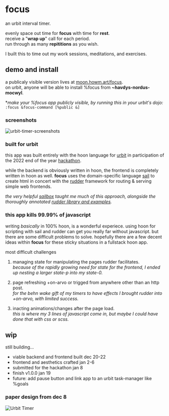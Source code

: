 # focus
an urbit interval timer. 

evenly space out time for **focus** with time for **rest**.  
receive a "**wrap up**" call for each period.  
run through as many **repititions** as you wish.

I built this to time out my work sessions, meditations, and exercises.

## demo and install
a publicaly visible version lives at [moon.howm.art/focus](https://moon.howm.art/focus).  
on urbit, anyone will be able to install %focus from **~havdys-nordus-mocwyl**.

**make your %focus app publicly visible, by running this in your urbit's dojo:* `:focus &focus-command [%public &]`

### screenshots
![urbit-timer-screenshots](https://user-images.githubusercontent.com/42229058/211255392-a66f36bd-3e17-4d0a-86d5-4f4613246a54.jpg)

### built for urbit
this app was built entirely with the hoon language for [urbit](https://urbit.org/) in participation of the 2022 end of the year [hackathon](https://encodeclub.notion.site/Encode-x-Urbit-Hackathon-27deac8200a2452ab68574d914728975).

while the backend is obviously written in hoon, the frontend is completely written in hoon as well. **focus** uses the domain-specific language [sail](https://developers.urbit.org/guides/additional/sail) to create html in concert with the [rudder](https://github.com/Fang-/suite/blob/master/lib/rudder.hoon) framework for routing & serving simple web frontends.
 

*the very helpful [sailbox](https://developers.urbit.org/guides/additional/sail) taught me much of this approach, alongside the thoroughly annotated [rudder library and examples](https://github.com/Fang-/suite/tree/master/lib/rudder).*

### this app kills 99.99% of javascript
writing *basically* in 100% hoon, is a wonderful experiece. using hoon for scripting with sail and rudder can get you really far without javascript. but there are some difficult problems to solve. hopefully there are a few decent ideas within **focus** for these sticky situations in a fullstack hoon app.

most difficult challenges
1. managing state for manipulating the pages rudder facilitates.  
   *because of the rapidly growing need for state for the frontend, I ended up nesting a larger state-p into my state-0.*  
   
3. page refreshing +on-arvo or trigged from anywhere other than an http post.  
   *for the behn wake gift of my timers to have effects I brought rudder into +on-arvo, with limited success.*
   
4. inacting animations/changes after the page load.  
   *this is where my 3 lines of javascript come in, but maybe I could have done that with css or scss.*

## wip
still building...
 - viable backend and frontend built dec 20-22
 - frontend and aesthetics crafted jan 2-6
 - submitted for the hackathon jan 8
 - finish v1.0.0 jan 19
 - future: add pause button and link app to an urbit task-manager like %goals
 
 
 ### paper design from dec 8

![Urbit Timer](https://user-images.githubusercontent.com/42229058/211251605-112fc2be-9594-4c06-9a5d-bc4f04e0a028.jpg)
